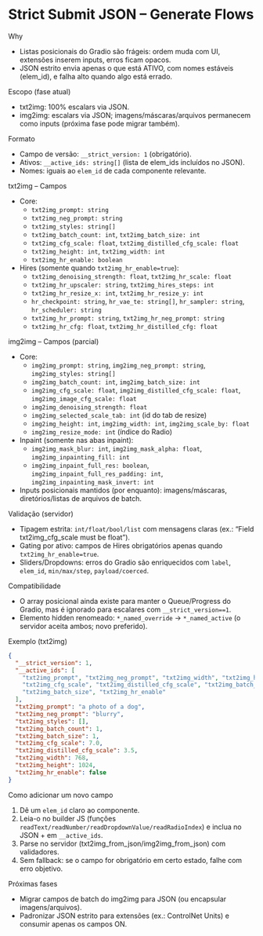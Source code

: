 Strict Submit JSON – Generate Flows
===================================

Why
- Listas posicionais do Gradio são frágeis: ordem muda com UI, extensões inserem inputs, erros ficam opacos.
- JSON estrito envia apenas o que está ATIVO, com nomes estáveis (elem_id), e falha alto quando algo está errado.

Escopo (fase atual)
- txt2img: 100% escalars via JSON.
- img2img: escalars via JSON; imagens/máscaras/arquivos permanecem como inputs (próxima fase pode migrar também).

Formato
- Campo de versão: `__strict_version: 1` (obrigatório).
- Ativos: `__active_ids: string[]` (lista de elem_ids incluídos no JSON).
- Nomes: iguais ao `elem_id` de cada componente relevante.

txt2img – Campos
- Core:
  - `txt2img_prompt: string`
  - `txt2img_neg_prompt: string`
  - `txt2img_styles: string[]`
  - `txt2img_batch_count: int`, `txt2img_batch_size: int`
  - `txt2img_cfg_scale: float`, `txt2img_distilled_cfg_scale: float`
  - `txt2img_height: int`, `txt2img_width: int`
  - `txt2img_hr_enable: boolean`
- Hires (somente quando `txt2img_hr_enable=true`):
  - `txt2img_denoising_strength: float`, `txt2img_hr_scale: float`
  - `txt2img_hr_upscaler: string`, `txt2img_hires_steps: int`
  - `txt2img_hr_resize_x: int`, `txt2img_hr_resize_y: int`
  - `hr_checkpoint: string`, `hr_vae_te: string[]`, `hr_sampler: string`, `hr_scheduler: string`
  - `txt2img_hr_prompt: string`, `txt2img_hr_neg_prompt: string`
  - `txt2img_hr_cfg: float`, `txt2img_hr_distilled_cfg: float`

img2img – Campos (parcial)
- Core:
  - `img2img_prompt: string`, `img2img_neg_prompt: string`, `img2img_styles: string[]`
  - `img2img_batch_count: int`, `img2img_batch_size: int`
  - `img2img_cfg_scale: float`, `img2img_distilled_cfg_scale: float`, `img2img_image_cfg_scale: float`
  - `img2img_denoising_strength: float`
  - `img2img_selected_scale_tab: int` (id do tab de resize)
  - `img2img_height: int`, `img2img_width: int`, `img2img_scale_by: float`
  - `img2img_resize_mode: int` (índice do Radio)
- Inpaint (somente nas abas inpaint):
  - `img2img_mask_blur: int`, `img2img_mask_alpha: float`, `img2img_inpainting_fill: int`
  - `img2img_inpaint_full_res: boolean`, `img2img_inpaint_full_res_padding: int`, `img2img_inpainting_mask_invert: int`
- Inputs posicionais mantidos (por enquanto): imagens/máscaras, diretórios/listas de arquivos de batch.

Validação (servidor)
- Tipagem estrita: `int/float/bool/list` com mensagens claras (ex.: “Field txt2img_cfg_scale must be float”).
- Gating por ativo: campos de Hires obrigatórios apenas quando `txt2img_hr_enable=true`.
- Sliders/Dropdowns: erros do Gradio são enriquecidos com `label`, `elem_id`, `min/max/step`, `payload/coerced`.

Compatibilidade
- O array posicional ainda existe para manter o Queue/Progress do Gradio, mas é ignorado para escalares com `__strict_version==1`.
- Elemento hidden renomeado: `*_named_override` → `*_named_active` (o servidor aceita ambos; novo preferido).

Exemplo (txt2img)
```json
{
  "__strict_version": 1,
  "__active_ids": [
    "txt2img_prompt", "txt2img_neg_prompt", "txt2img_width", "txt2img_height",
    "txt2img_cfg_scale", "txt2img_distilled_cfg_scale", "txt2img_batch_count",
    "txt2img_batch_size", "txt2img_hr_enable"
  ],
  "txt2img_prompt": "a photo of a dog",
  "txt2img_neg_prompt": "blurry",
  "txt2img_styles": [],
  "txt2img_batch_count": 1,
  "txt2img_batch_size": 1,
  "txt2img_cfg_scale": 7.0,
  "txt2img_distilled_cfg_scale": 3.5,
  "txt2img_width": 768,
  "txt2img_height": 1024,
  "txt2img_hr_enable": false
}
```

Como adicionar um novo campo
1) Dê um `elem_id` claro ao componente.
2) Leia-o no builder JS (funções `readText/readNumber/readDropdownValue/readRadioIndex`) e inclua no JSON + em `__active_ids`.
3) Parse no servidor (txt2img_from_json/img2img_from_json) com validadores.
4) Sem fallback: se o campo for obrigatório em certo estado, falhe com erro objetivo.

Próximas fases
- Migrar campos de batch do img2img para JSON (ou encapsular imagens/arquivos).
- Padronizar JSON estrito para extensões (ex.: ControlNet Units) e consumir apenas os campos ON.

